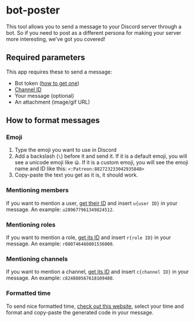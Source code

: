 # bot-poster

This tool allows you to send a message to your Discord server through
a bot. So if you need to post as a different persona for making
your server more interesting, we've got you covered!

## Required parameters

This app requires these to send a message:

- Bot token ([how to get one](https://www.writebots.com/discord-bot-token/))
- [Channel ID](https://support.discord.com/hc/en-us/articles/206346498-Where-can-I-find-my-User-Server-Message-ID)
- Your message (optional)
- An attachment (image/gif URL)

## How to format messages

### Emoji

1. Type the emoji you want to use in Discord
2. Add a backslash (` \ `) before it and send it. If it is a default emoji, you will see a unicode emoji like `😃`. If it is a custom emoji, you will see the emoji name and ID like this: `<:Patreon:882723233042935848>`
3. Copy-paste the text you get as it is, it should work.

### Mentioning members

If you want to mention a user, [get their ID](https://support.discord.com/hc/en-us/articles/206346498-Where-can-I-find-my-User-Server-Message-ID) and insert `u{user ID}` in your message. An example: `u289677961349824512`.

### Mentioning roles

If you want to mention a role, [get its ID](https://support.discord.com/hc/en-us/articles/206346498-Where-can-I-find-my-User-Server-Message-ID) and insert `r{role ID}` in your message. An example: `r880746460801536000`.

### Mentioning channels

If you want to mention a channel, [get its ID](https://support.discord.com/hc/en-us/articles/206346498-Where-can-I-find-my-User-Server-Message-ID) and insert `c{channel ID}` in your message. An example: `c824880567618109480`.

### Formatted time

To send nice formatted time, [check out this website](https://r.3v.fi/discord-timestamps/), select your time and format and copy-paste the generated code in your message.
